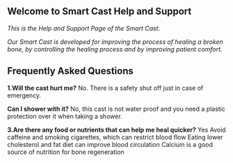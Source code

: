 ## Welcome to Smart Cast Help and Support

*This is the Help and Support Page of the Smart Cast.* 

*Our Smart Cast is developed for improving the process of healing a broken bone, by controlling the healing process and by improving patient comfort.*

## Frequently Asked Questions

**1.Will the cast hurt me?**
No.
There is a safety shut off just in case of emergency. 

**Can I shower with it?**
No, this cast is not water proof and you need a plastic protection over it when taking a shower.

**3.Are there any food or nutrients that can help me heal quicker?**
Yes
Avoid caffeine and smoking cigarettes, which can restrict blood flow
Eating lower cholesterol and fat diet can improve blood circulation 
Calcium is a good source of nutrition for bone regeneration 


